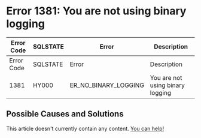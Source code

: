 
# Error 1381: You are not using binary logging


| Error Code | SQLSTATE | Error | Description |
| --- | --- | --- | --- |
| Error Code | SQLSTATE | Error | Description |
| 1381 | HY000 | ER_NO_BINARY_LOGGING | You are not using binary logging |




## Possible Causes and Solutions


This article doesn't currently contain any content. [You can help!](/kb/en/writing-and-editing-knowledge-base-articles/)

